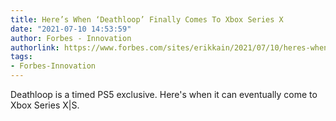 ```yaml
---
title: Here’s When ‘Deathloop’ Finally Comes To Xbox Series X
date: "2021-07-10 14:53:59"
author: Forbes - Innovation
authorlink: https://www.forbes.com/sites/erikkain/2021/07/10/heres-when-deathloop-finally-comes-to-xbox-series-x/
tags:
- Forbes-Innovation
---
```

Deathloop is a timed PS5 exclusive. Here's when it can eventually come to Xbox Series X|S.